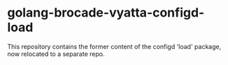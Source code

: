 # golang-brocade-vyatta-configd-load

This repository contains the former content of the configd 'load' package,
now relocated to a separate repo.